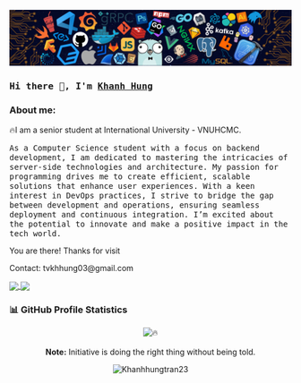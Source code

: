 ![alt text](./images/intro_header.png)

### <samp>Hi there 👋, I'm <a href="https://www.linkedin.com/in/tranvukhanhhung23/" target="_blank">Khanh Hung</a></samp>
<h3> About me:</h3> 
<p>🔥I am a senior student at International University - VNUHCMC. </p>
<samp>As a Computer Science student with a focus on backend development, I am dedicated to mastering the intricacies of server-side technologies and architecture. My passion for programming drives me to create efficient, scalable solutions that enhance user experiences. With a keen interest in DevOps practices, I strive to bridge the gap between development and operations, ensuring seamless deployment and continuous integration. I’m excited about the potential to innovate and make a positive impact in the tech world.</samp>
<p> You are there! Thanks for visit </p>
<p> Contact: tvkhhung03@gmail.com </p>
<div>
  <a href="https://github.com/Khanhhungtran23/github-readme-stats">
  <img height=200 align="center" src="https://github-readme-stats.vercel.app/api?username=Khanhhungtran23" />
</a>
<a href="https://github.com/Khanhhungtran23/convoychat">
  <img height=200 align="center" src="https://github-readme-stats.vercel.app/api/top-langs?username=Khanhhungtran23&layout=compact&langs_count=8&card_width=320" />
</a>
</div>

### 📊 GitHub Profile Statistics
<p align="center">
  <img title="🔥" src="https://github-readme-streak-stats.herokuapp.com/?user=Khanhhungtran23&theme=monokai-metallian&hide_border=true"/>
<br>
<br>
<b>Note:</b> Initiative is doing the right thing without being told.
</p>

<p align="center">
      <img src="https://komarev.com/ghpvc/?username=Khanhhungtran23&label=Profile+Views" alt="Khanhhungtran23" />
  </p>

